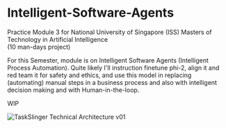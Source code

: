 # Intelligent-Software-Agents
Practice Module 3 for National University of Singapore (ISS) Masters of Technology in Artificial Intelligence
<br>(10 man-days project)

For this Semester, module is on Intelligent Software Agents (Intelligent Process Automation). Quite likely I'll instruction finetune phi-2, align it and red team it for safety and ethics, and use this model in replacing (automating) manual steps in a business process and also with intelligent decision making and with Human-in-the-loop. 

WIP

![TaskSlinger Technical Architecture v01](https://github.com/atsui888/Intelligent-Software-Agents/assets/18540586/f33eebdf-15c5-4988-b9f3-365cf501e596)

